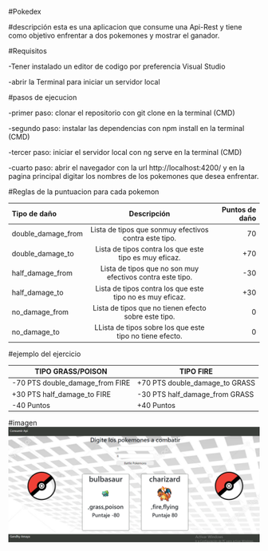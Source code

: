 #Pokedex

#descripción
esta es una aplicacion que consume una Api-Rest y tiene como objetivo enfrentar
a dos pokemones y mostrar el ganador.

#Requisitos

-Tener instalado un editor de codigo por preferencia Visual Studio

-abrir la Terminal para iniciar un servidor local

#pasos de ejecucion

-primer paso: clonar el repositorio con git clone en la terminal (CMD)

-segundo paso: instalar las dependencias con npm install en la terminal (CMD)

-tercer paso: iniciar el servidor local con ng serve en la terminal (CMD)

-cuarto paso: abrir el navegador con la url http://localhost:4200/ y en la pagina 
principal digitar los nombres de los pokemones que desea enfrentar.


#Reglas de la puntuacion para cada pokemon


|    Tipo de daño    |      Descripción       |Puntos de daño|
| :----------------  | :-------------------:  |-----------:  |
| double_damage_from | Lista de tipos que sonmuy efectivos contra este tipo.     |  70   |
|   double_damage_to | Lista de tipos contra los que este tipo es muy eficaz.    | +70   |
|   half_damage_from | Lista de tipos que no son muy efectivos contra este tipo. | -30   |
|   half_damage_to   | Lista de tipos contra los que este tipo no es muy eficaz. | +30   |
|   no_damage_from   | Lista de tipos que no tienen efecto sobre este tipo.      |   0   |
|   no_damage_to     | LLista de tipos sobre los que este tipo no tiene efecto.  |   0   |


#ejemplo del ejercicio

|        TIPO GRASS/POISON        |               TIPO FIRE         |
|---------------------------------|---------------------------------|
| -70 PTS double_damage_from FIRE | +70 PTS double_damage_to GRASS  |
| +30 PTS half_damage_to FIRE     | -30 PTS half_damage_from GRASS  |
|          -40 Puntos             |           +40 Puntos            |

#imagen
![pokedex](/src/assets/image/Captura.PNG)




